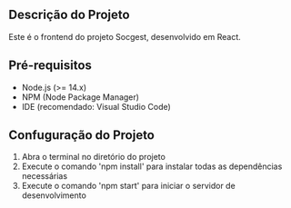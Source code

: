 ## Descrição do Projeto

Este é o frontend do projeto Socgest, desenvolvido em React.

## Pré-requisitos

- Node.js (>= 14.x)
- NPM (Node Package Manager)
- IDE (recomendado: Visual Studio Code)

## Confuguração do Projeto

1. Abra o terminal no diretório do projeto
2. Execute o comando 'npm install' para instalar todas as dependências necessárias
3. Execute o comando 'npm start' para iniciar o servidor de desenvolvimento

